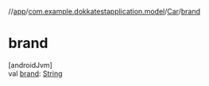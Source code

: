 //[app](../../../index.md)/[com.example.dokkatestapplication.model](../index.md)/[Car](index.md)/[brand](brand.md)

# brand

[androidJvm]\
val [brand](brand.md): [String](https://kotlinlang.org/api/latest/jvm/stdlib/kotlin/-string/index.html)
